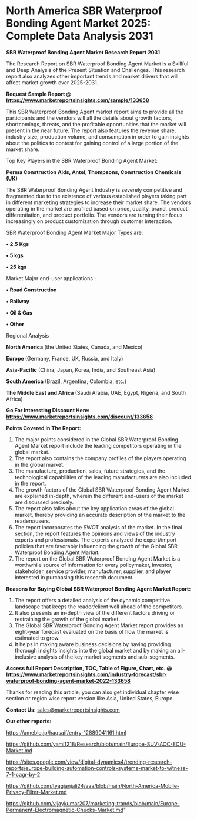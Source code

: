 # North America SBR Waterproof Bonding Agent Market 2025: Complete Data Analysis 2031

<strong>SBR Waterproof Bonding Agent Market Research Report 2031</strong>

The Research Report on SBR Waterproof Bonding Agent Market is a Skillful and Deep Analysis of the Present Situation and Challenges. This research report also analyzes other important trends and market drivers that will affect market growth over 2025-2031.

<strong>Request Sample Report @ <a href=https://www.marketreportsinsights.com/sample/133658>https://www.marketreportsinsights.com/sample/133658</a></strong>

This SBR Waterproof Bonding Agent market report aims to provide all the participants and the vendors will all the details about growth factors, shortcomings, threats, and the profitable opportunities that the market will present in the near future. The report also features the revenue share, industry size, production volume, and consumption in order to gain insights about the politics to contest for gaining control of a large portion of the market share.

Top Key Players in the SBR Waterproof Bonding Agent Market:

<strong>Perma Construction Aids, Antel, Thompsons, Construction Chemicals (UK)</strong>

The SBR Waterproof Bonding Agent Industry is severely competitive and fragmented due to the existence of various established players taking part in different marketing strategies to increase their market share. The vendors operating in the market are profiled based on price, quality, brand, product differentiation, and product portfolio. The vendors are turning their focus increasingly on product customization through customer interaction.

SBR Waterproof Bonding Agent Market Major Types are:

<strong>• 2.5 Kgs

• 5 kgs

• 25 kgs</strong>

Market Major end-user applications :

<strong>• Road Construction

• Railway

• Oil & Gas

• Other</strong>

Regional Analysis

</u><strong><b>North America</b></strong> (the United States, Canada, and Mexico)

<strong><b>Europe </b></strong>(Germany, France, UK, Russia, and Italy)

<strong><b>Asia-Pacific</b></strong> (China, Japan, Korea, India, and Southeast Asia)

<strong><b>South America</b></strong> (Brazil, Argentina, Colombia, etc.)

<strong><b>The Middle East and Africa</b></strong> (Saudi Arabia, UAE, Egypt, Nigeria, and South Africa)

<strong>Go For Interesting Discount Here: <a href=https://www.marketreportsinsights.com/discount/133658>https://www.marketreportsinsights.com/discount/133658</a></strong>

<strong>Points Covered in The Report:</strong>
<ol>
  <li>The major points considered in the Global SBR Waterproof Bonding Agent Market report include the leading competitors operating in the global market.</li>
  <li>The report also contains the company profiles of the players operating in the global market.</li>
  <li>The manufacture, production, sales, future strategies, and the technological capabilities of the leading manufacturers are also included in the report.</li>
  <li>The growth factors of the Global SBR Waterproof Bonding Agent Market are explained in-depth, wherein the different end-users of the market are discussed precisely.</li>
  <li>The report also talks about the key application areas of the global market, thereby providing an accurate description of the market to the readers/users.</li>
  <li>The report incorporates the SWOT analysis of the market. In the final section, the report features the opinions and views of the industry experts and professionals. The experts analyzed the export/import policies that are favorably influencing the growth of the Global SBR Waterproof Bonding Agent Market.</li>
  <li>The report on the Global SBR Waterproof Bonding Agent Market is a worthwhile source of information for every policymaker, investor, stakeholder, service provider, manufacturer, supplier, and player interested in purchasing this research document.</li>
</ol>
<strong>Reasons for Buying Global SBR Waterproof Bonding Agent Market Report:</strong>

<ol>
  <li>The report offers a detailed analysis of the dynamic competitive landscape that keeps the reader/client well ahead of the competitors.</li>
  <li>It also presents an in-depth view of the different factors driving or restraining the growth of the global market.</li>
  <li>The Global SBR Waterproof Bonding Agent Market report provides an eight-year forecast evaluated on the basis of how the market is estimated to grow.</li>
  <li>It helps in making aware business decisions by having providing thorough insights insights into the global market and by making an all-inclusive analysis of the key market segments and sub-segments.</li>
</ol>
<strong>Access full Report Description, TOC, Table of Figure, Chart, etc. @ <a href=https://www.marketreportsinsights.com/industry-forecast/sbr-waterproof-bonding-agent-market-2022-133658>https://www.marketreportsinsights.com/industry-forecast/sbr-waterproof-bonding-agent-market-2022-133658</a></strong>


Thanks for reading this article; you can also get individual chapter wise section or region wise report version like Asia, United States, Europe.

<strong>Contact Us:</strong>
sales@marketreportsinsights.com

<strong>Our other reports:</strong>

<a href=https://ameblo.jp/haqsaif/entry-12889041161.html>https://ameblo.jp/haqsaif/entry-12889041161.html</a>

<a href=https://github.com/yami1218/Research/blob/main/Europe-SUV-ACC-ECU-Market.md>https://github.com/yami1218/Research/blob/main/Europe-SUV-ACC-ECU-Market.md</a>

<a href=https://sites.google.com/view/digital-dynamics4/trending-research-reports/europe-building-automation-controls-systems-market-to-witness-7-1-cagr-by-2>https://sites.google.com/view/digital-dynamics4/trending-research-reports/europe-building-automation-controls-systems-market-to-witness-7-1-cagr-by-2</a>

<a href=https://github.com/tyagianjali24/aaa/blob/main/North-America-Mobile-Privacy-Filter-Market.md>https://github.com/tyagianjali24/aaa/blob/main/North-America-Mobile-Privacy-Filter-Market.md</a>

<a href=https://github.com/vijaykumar207/marketing-trands/blob/main/Europe-Permanent-Electromagnetic-Chucks-Market.md>https://github.com/vijaykumar207/marketing-trands/blob/main/Europe-Permanent-Electromagnetic-Chucks-Market.md</a>"
